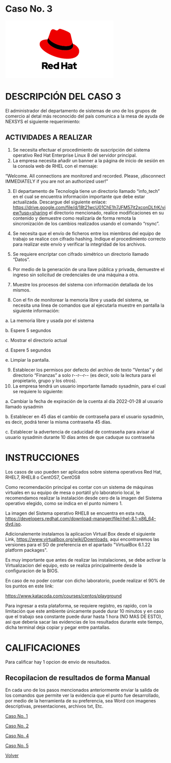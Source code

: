 # Caso No. 3

![Ref](Images/red-hat-logo.png)

# DESCRIPCIÓN DEL CASO 3
El administrador del departamento de sistemas de uno de los grupos de comercio al detal más reconocido del país comunica a la mesa de ayuda de NEXSYS el siguiente requerimiento:

## ACTIVIDADES A REALIZAR
1.	Se necesita efectuar el procedimiento de suscripción del sistema operativo Red Hat Enterprise Linux 8 del servidor principal.
2.	La empresa necesita añadir un banner a la página de inicio de sesión en la consola web de RHEL con el mensaje:

 “Welcome. All connections are monitored and recorded. Please, ¡disconnect IMMEDIATELY if you are not an authorized user!”

3.	El departamento de Tecnología tiene un directorio llamado “info_tech” en el cual se encuentra información importante que debe estar actualizada. Descargue del siguiente enlace: 
https://drive.google.com/file/d/18t21wcU01ChE1h7JFM57it2xconDLfrK/view?usp=sharing
el directorio mencionado, realice modificaciones en su contenido y demuestre como realizaría de forma remota la sincronización de los cambios realizados usando el comando “rsync”.

4.	Se necesita que el envío de ficheros entre los miembros del equipo de trabajo se realice con cifrado hashing. Indique el procedimiento correcto para realizar este envío y verificar la integridad de los archivos.
5.	Se requiere encriptar con cifrado simétrico un directorio llamado “Datos”.
6.	Por medio de la generación de una llave pública y privada, demuestre el ingreso sin solicitud de credenciales de una máquina a otra.
7.	Muestre los procesos del sistema con información detallada de los mismos.
8.	Con el fin de monitorear la memoria libre y usada del sistema, se necesita una línea de comandos que al ejecutarla muestre en pantalla la siguiente información:

a.	La memoria libre y usada por el sistema

b.	Espere 5 segundos

c.	Mostrar el directorio actual

d.	Espere 5 segundos

e.	Limpiar la pantalla.

9.	Establecer los permisos por defecto del archivo de texto “Ventas” y del directorio “Finanzas” a solo r--r--r-- (es decir, solo la lectura para el propietario, grupo y los otros).
10.	La empresa tendrá un usuario importante llamado sysadmin, para el cual se requiere lo siguiente:

a.	Cambiar la fecha de expiración de la cuenta al día 2022-01-28 al usuario llamado sysadmin

b.	Establecer en 45 días el cambio de contraseña para el usuario sysadmin, es decir, podrá tener la misma contraseña 45 días.

c.	Establecer la advertencia de caducidad de contraseña para avisar al usuario sysadmin durante 10 días antes de que caduque su contraseña



# INSTRUCCIONES

Los casos de uso pueden ser aplicados sobre sistema operativos Red Hat, RHEL7, RHEL8 o CentOS7, CentOS8

Como recomendación principal es contar con un sistema de máquinas virtuales en su equipo de mesa o portátil y/o laboratorio local, le recomendamos realizar la instalación desde cero de la imagen del Sistema operativo elegido, como se indica en el punto número 1.

La imagen del Sistema operativo RHEL8 se encuentra en esta ruta, https://developers.redhat.com/download-manager/file/rhel-8.1-x86_64-dvd.iso. 

Adicionalemente instalamos la aplicacion Virtual Box desde el siguiente Link, https://www.virtualbox.org/wiki/Downloads, aqui encontraremos las versiones para el SO de preferencia en el apartado "VirtualBox 6.1.22 platform packages".

Es muy importante que antes de realizar las instalaciones, se debe activar la Virtualizacion del equipo, esto se realiza principalmente desde la configuracion de la BIOS.

En caso de no poder contar con dicho laboratorio, puede realizar el 90% de los puntos en este link:

https://www.katacoda.com/courses/centos/playground

Para ingresar a esta plataforma, se requiere registro, es rapido, con la limitación que este ambiente únicamente puede durar 10 minutos y en caso que el trabajo sea constante puede durar hasta 1 hora (NO MAS DE ESTO), asi que deberia sacar las evidencias de los resultados durante este tiempo, dicha terminal deja copiar y pegar entre pantallas.

# CALIFICACIONES
Para calificar hay 1 opcion de envio de resultados.

## Recopilacion de resultados de forma Manual
En cada uno de los pasos mencionados anteriormente enviar la salida de los comandos que permite ver la evidencia que el punto fue desarrollado, por medio de la herramienta de su preferencia, sea Word con imagenes descriptivas, presentaciones, archivos txt, Etc.

[Caso No. 1](Caso1.md)

[Caso No. 2](Caso2.md) 

[Caso No. 4](caso4.md) 

[Caso No. 5](caso5.md)

[Volver](README.md)
